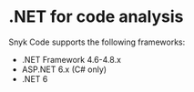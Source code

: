 # .NET for code analysis

Snyk Code supports the following frameworks:

* .NET Framework 4.6-4.8.x
* ASP.NET 6.x (C# only)
* .NET 6

